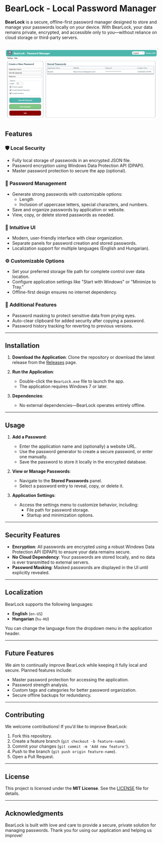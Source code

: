 # BearLock - Local Password Manager

**BearLock** is a secure, offline-first password manager designed to store and manage your passwords locally on your device. With BearLock, your data remains private, encrypted, and accessible only to you—without reliance on cloud storage or third-party servers.

## ![Preview](PassBear/preview.png)

## Features

### 🛡️ **Local Security**

- Fully local storage of passwords in an encrypted JSON file.
- Password encryption using Windows Data Protection API (DPAPI).
- Master password protection to secure the app (optional).

### 🔑 **Password Management**

- Generate strong passwords with customizable options:
  - Length
  - Inclusion of uppercase letters, special characters, and numbers.
- Save and organize passwords by application or website.
- View, copy, or delete stored passwords as needed.

### 🎨 **Intuitive UI**

- Modern, user-friendly interface with clear organization.
- Separate panels for password creation and stored passwords.
- Localization support for multiple languages (English and Hungarian).

### ⚙️ **Customizable Options**

- Set your preferred storage file path for complete control over data location.
- Configure application settings like "Start with Windows" or "Minimize to Tray."
- Offline-first design ensures no internet dependency.

### 📝 **Additional Features**

- Password masking to protect sensitive data from prying eyes.
- Auto-clear clipboard for added security after copying a password.
- Password history tracking for reverting to previous versions.

---

## Installation

1. **Download the Application**:
   Clone the repository or download the latest release from the [Releases](#) page.

2. **Run the Application**:

   - Double-click the `BearLock.exe` file to launch the app.
   - The application requires Windows 7 or later.

3. **Dependencies**:
   - No external dependencies—BearLock operates entirely offline.

---

## Usage

1. **Add a Password**:

   - Enter the application name and (optionally) a website URL.
   - Use the password generator to create a secure password, or enter one manually.
   - Save the password to store it locally in the encrypted database.

2. **View or Manage Passwords**:

   - Navigate to the **Stored Passwords** panel.
   - Select a password entry to reveal, copy, or delete it.

3. **Application Settings**:
   - Access the settings menu to customize behavior, including:
     - File path for password storage.
     - Startup and minimization options.

---

## Security Features

- **Encryption**: All passwords are encrypted using a robust Windows Data Protection API (DPAPI) to ensure your data remains secure.
- **No Cloud Dependency**: Your passwords are stored locally, and no data is ever transmitted to external servers.
- **Password Masking**: Masked passwords are displayed in the UI until explicitly revealed.

---

## Localization

BearLock supports the following languages:

- **English** (`en-US`)
- **Hungarian** (`hu-HU`)

You can change the language from the dropdown menu in the application header.

---

## Future Features

We aim to continually improve BearLock while keeping it fully local and secure. Planned features include:

- Master password protection for accessing the application.
- Password strength analysis.
- Custom tags and categories for better password organization.
- Secure offline backups for redundancy.

---

## Contributing

We welcome contributions! If you’d like to improve BearLock:

1. Fork this repository.
2. Create a feature branch (`git checkout -b feature-name`).
3. Commit your changes (`git commit -m 'Add new feature'`).
4. Push to the branch (`git push origin feature-name`).
5. Open a Pull Request.

---

## License

This project is licensed under the **MIT License**. See the [LICENSE](LICENSE) file for details.

---

## Acknowledgments

BearLock is built with love and care to provide a secure, private solution for managing passwords. Thank you for using our application and helping us improve!
